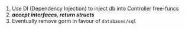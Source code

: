 1. Use DI (Dependency Injection) to inject db into Controller free-funcs
2. ***accept interfaces, return structs***
3. Eventually remove gorm in favour of `databases/sql`